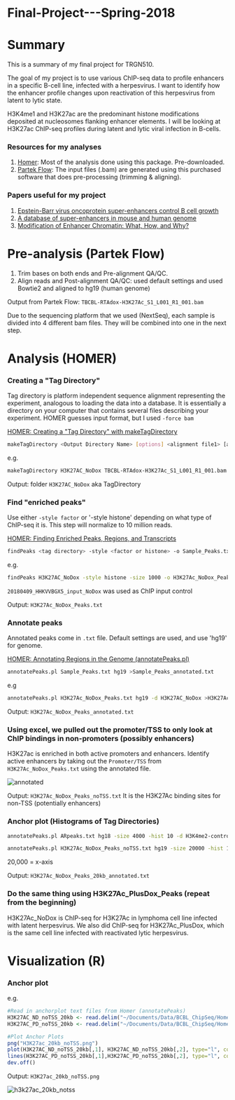 # Final-Project---Spring-2018

# Summary

This is a summary of my final project for TRGN510.

The goal of my project is to use various ChIP-seq data to profile enhancers in a specific B-cell line, infected with a herpesvirus. I want to identify how the enhancer profile changes upon reactivation of this herpesvirus from latent to lytic state.

H3K4me1 and H3K27ac are the predominant histone modifications deposited at nucleosomes flanking enhancer elements. I will be looking at H3K27ac ChIP-seq profiles during latent and lytic viral infection in B-cells.

### Resources for my analyses
1. [Homer](http://homer.ucsd.edu/homer/index.html): Most of the analysis done using this package. Pre-downloaded.
2. [Partek Flow](http://www.partek.com/partekflow): The input files (.bam) are generated using this purchased software that does pre-processing (trimming & aligning).  

### Papers useful for my project
1. [Epstein-Barr virus oncoprotein super-enhancers control B cell growth](https://www.ncbi.nlm.nih.gov/pubmed/25639793)   
2. [A database of super-enhancers in mouse and human genome](http://asntech.org/dbsuper/)
3. [Modification of Enhancer Chromatin: What, How, and Why?](https://www.sciencedirect.com/science/article/pii/S1097276513001020)

# Pre-analysis (Partek Flow) 
1. Trim bases on both ends and Pre-alignment QA/QC. 
2. Align reads and Post-alignment QA/QC: used default settings and used Bowtie2 and aligned to hg19 (human genome)

Output from Partek Flow: `TBCBL-RTAdox-H3K27Ac_S1_L001_R1_001.bam`

Due to the sequencing platform that we used (NextSeq), each sample is divided into 4 different bam files. They will be combined into one in the next step.

# Analysis (HOMER)

### Creating a "Tag Directory" 
Tag directory is  platform independent sequence alignment representing the experiment, analogous to loading the data into a database.  It is essentially a directory on your computer that contains several files describing your experiment. 
HOMER guesses input format, but I used `-force bam`

[HOMER: Creating a "Tag Directory" with makeTagDirectory](http://homer.ucsd.edu/homer/ngs/tagDir.html) 

```bash
makeTagDirectory <Output Directory Name> [options] <alignment file1> [alignment file 2] ...
```
e.g.
```bash
makeTagDirectory H3K27AC_NoDox TBCBL-RTAdox-H3K27Ac_S1_L001_R1_001.bam TBCBL-RTAdox-H3K27Ac_S1_L002_R1_001.bam TBCBL-RTAdox-H3K27Ac_S1_L003_R1_001.bam TBCBL-RTAdox-H3K27Ac_S1_L004_R1_001.bam
```

Output: folder `H3K27AC_NoDox` aka TagDirectory

### Find "enriched peaks"
Use either `-style factor` or '-style histone' depending on what type of ChIP-seq it is.
This step will normalize to 10 million reads.

[HOMER: Finding Enriched Peaks, Regions, and Transcripts](http://homer.ucsd.edu/homer/ngs/peaks.html) 

```bash
findPeaks <tag directory> -style <factor or histone> -o Sample_Peaks.txt -i <input tag directory>
```
e.g.
```bash
findPeaks H3K27AC_NoDox -style histone -size 1000 -o H3K27Ac_NoDox_Peaks.txt -i 20180409_HHKVVBGX5_input_NoDox
```

`20180409_HHKVVBGX5_input_NoDox` was used as ChIP input control

Output: `H3K27Ac_NoDox_Peaks.txt`

### Annotate peaks 
Annotated peaks come in `.txt` file. Default settings are used, and use 'hg19' for genome.

[HOMER: Annotating Regions in the Genome (annotatePeaks.pl)](http://homer.ucsd.edu/homer/ngs/annotation.html)

```bash
annotatePeaks.pl Sample_Peaks.txt hg19 >Sample_Peaks_annotated.txt
```
e.g
```bash
annotatePeaks.pl H3K27Ac_NoDox_Peaks.txt hg19 -d H3K27AC_NoDox >H3K27Ac_NoDox_Peaks_annotated.txt
```

Output: `H3K27Ac_NoDox_Peaks_annotated.txt` 

### Using excel, we pulled out the promoter/TSS to only look at ChIP bindings in non-promoters (possibly enhancers)
H3K27ac is enriched in both active promoters and enhancers. Identify active enhancers by taking out the `Promoter/TSS` from `H3K27Ac_NoDox_Peaks.txt` using the annotated file.

![annotated](https://user-images.githubusercontent.com/35276847/39323241-e2dac3f6-4940-11e8-9e58-f0e5403950d2.png)


Output: `H3K27Ac_NoDox_Peaks_noTSS.txt` It is the H3K27Ac binding sites for non-TSS (potentially enhancers)

### Anchor plot (Histograms of Tag Directories)

```bash
annotatePeaks.pl ARpeaks.txt hg18 -size 4000 -hist 10 -d H3K4me2-control/ H3K4me2-dht-16h/ > outputfile.txt
```
```bash
annotatePeaks.pl H3K27Ac_NoDox_Peaks_noTSS.txt hg19 -size 20000 -hist 10 -d H3K27AC_NoDox >H3K27Ac_NoDox_Peaks_20kb_annotated.txt
```
20,000 = x-axis

Output: `H3K27Ac_NoDox_Peaks_20kb_annotated.txt`

### Do the same thing using H3K27Ac_PlusDox_Peaks (repeat from the beginning)
H3K27Ac_NoDox is ChIP-seq for H3K27Ac in lymphoma cell line infected with latent herpesvirus. We also did ChIP-seq for H3K27Ac_PlusDox, which is the same cell line infected with reactivated lytic herpesvirus. 

# Visualization (R)
### Anchor plot 
e.g.
```R
#Read in anchorplot text files from Homer (annotatePeaks)
H3K27AC_ND_noTSS_20kb <- read.delim("~/Documents/Data/BCBL_ChipSeq/Homer_Analysis/H3K27Ac_NoDox_noTSS_20kb_anchorplot.txt")
H3K27AC_PD_noTSS_20kb <- read.delim("~/Documents/Data/BCBL_ChipSeq/Homer_Analysis/H3K27Ac_PlusDox_noTSS_20kb_anchorplot.txt")

#Plot Anchor Plots
png("H3K27ac_20kb_noTSS.png")
plot(H3K27AC_ND_noTSS_20kb[,1], H3K27AC_ND_noTSS_20kb[,2], type="l", col="blue", xlab="Distance from Overlap", ylab="H3K27Ac Read Coverage", main="H3K27Ac Coverage in BCBL-1 (no TSS H3K27Ac Peaks)")
lines(H3K27AC_PD_noTSS_20kb[,1],H3K27AC_PD_noTSS_20kb[,2], type="l", col="red")
dev.off()
```
Output: `H3K27ac_20kb_noTSS.png`

![h3k27ac_20kb_notss](https://user-images.githubusercontent.com/35276847/39328606-b12d184e-4950-11e8-9667-a00a9565793a.png)

